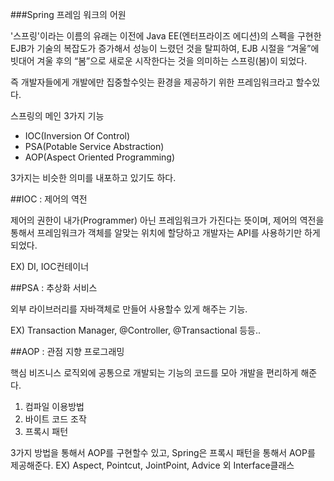 ###Spring 프레임 워크의 어원

'스프링'이라는 이름의 유래는 이전에 Java EE(엔터프라이즈 에디션)의 스펙을 구현한 EJB가 기술의 복잡도가 증가해서 성능이 느렸던 것을 탈피하여, EJB 시절을 “겨울”에 빗대어 겨울 후의 “봄”으로 새로운 시작한다는 것을 의미하는 스프링(봄)이 되었다.

즉 개발자들에게 개발에만 집중할수잇는 환경을 제공하기 위한 프레임워크라고 할수있다.

스프링의 메인 3가지 기능

- IOC(Inversion Of Control)
- PSA(Potable Service Abstraction)
- AOP(Aspect Oriented Programming)

3가지는 비슷한 의미를 내포하고 있기도 하다.

##IOC : 제어의 역전

제어의 권한이 내가(Programmer) 아닌 프레임워크가 가진다는 뜻이며, 제어의 역전을 통해서 프레임워크가 객체를 알맞는 위치에 할당하고 개발자는 API를 사용하기만 하게 되었다.

EX) DI, IOC컨테이너

##PSA : 추상화 서비스

외부 라이브러리를 자바객체로 만들어 사용할수 있게 해주는 기능.

EX) Transaction Manager, @Controller, @Transactional 등등..

##AOP : 관점 지향 프로그래밍

핵심 비즈니스 로직외에 공통으로 개발되는 기능의 코드를 모아 개발을 편리하게 해준다.

1. 컴파일 이용방법
2. 바이트 코드 조작
3. 프록시 패턴

3가지 방법을 통해서 AOP를 구현할수 있고, Spring은 프록시 패턴을 통해서 AOP를 제공해준다.
EX) Aspect, Pointcut, JointPoint, Advice 외 Interface클래스

